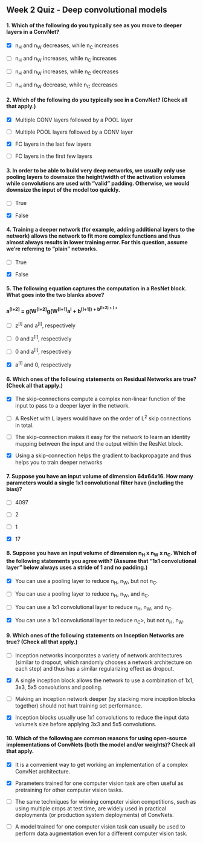 ## Week 2 Quiz - Deep convolutional models


#### 1. Which of the following do you typically see as you move to deeper layers in a ConvNet?

- [x] n<sub>H</sub> and n<sub>W</sub> decreases, while n<sub>C</sub> increases
- [ ] n<sub>H</sub> and n<sub>W</sub> increases, while n<sub>C</sub> increases
- [ ] n<sub>H</sub> and n<sub>W</sub> increases, while n<sub>C</sub> decreases
- [ ] n<sub>H</sub> and n<sub>W</sub> decrease, while n<sub>C</sub> decreases


#### 2. Which of the following do you typically see in a ConvNet? (Check all that apply.)


- [x] Multiple CONV layers followed by a POOL layer
- [ ] Multiple POOL layers followed by a CONV layer
- [x] FC layers in the last few layers
- [ ] FC layers in the first few layers



#### 3. In order to be able to build very deep networks, we usually only use pooling layers to downsize the height/width of the activation volumes while convolutions are used with “valid” padding. Otherwise, we would downsize the input of the model too quickly.

- [ ] True
- [x] False



#### 4. Training a deeper network (for example, adding additional layers to the network) allows the network to fit more complex functions and thus almost always results in lower training error. For this question, assume we’re referring to “plain” networks.

- [ ] True
- [x] False



#### 5. The following equation captures the computation in a ResNet block. What goes into the two blanks above?
#### a<sup>[l+2]</sup> = g(W<sup>[l+2]</sup>g(W<sup>[l+1]</sup>a<sup>l</sup> + b<sup>[l+1]) + b<sup>[l+2] + ________) +________

- [ ] z<sup>[l]</sup> and a<sup>[l]</sup>, respectively
- [ ] 0 and z<sup>[l]</sup>, respectively
- [ ] 0 and a<sup>[l]</sup>, respectively
- [x] a<sup>[l]</sup> and 0, respectively



#### 6. Which ones of the following statements on Residual Networks are true? (Check all that apply.)

- [x] The skip-connections compute a complex non-linear function of the input to pass to a deeper layer in the network.
- [ ] A ResNet with L layers would have on the order of L<sup>2</sup> skip connections in total.
- [ ] The skip-connection makes it easy for the network to learn an identity mapping between the input and the output within the ResNet block.
- [x] Using a skip-connection helps the gradient to backpropagate and thus helps you to train deeper networks



#### 7. Suppose you have an input volume of dimension 64x64x16. How many parameters would a single 1x1 convolutional filter have (including the bias)?


- [ ] 4097
- [ ] 2
- [ ] 1
- [x] 17


#### 8. Suppose you have an input volume of dimension n<sub>H</sub> x n<sub>W</sub> x n<sub>C</sub>. Which of the following statements you agree with? (Assume that “1x1 convolutional layer” below always uses a stride of 1 and no padding.)

- [x] You can use a pooling layer to reduce n<sub>H</sub>, n<sub>W</sub>, but not n<sub>C</sub>.
- [ ] You can use a pooling layer to reduce  n<sub>H</sub>, n<sub>W</sub>, and n<sub>C</sub>.
- [ ] You can use a 1x1 convolutional layer to reduce  n<sub>H</sub>, n<sub>W</sub>, and n<sub>C</sub>.
- [x] You can use a 1x1 convolutional layer to reduce n<sub>C</sub>>, but not n<sub>H</sub>, n<sub>W</sub>.



#### 9. Which ones of the following statements on Inception Networks are true? (Check all that apply.)

- [ ] Inception networks incorporates a variety of network architectures (similar to dropout, which randomly chooses a network architecture on each step) and thus has a similar regularizing effect as dropout.
- [x] A single inception block allows the network to use a combination of 1x1, 3x3, 5x5 convolutions and pooling.
- [ ] Making an inception network deeper (by stacking more inception blocks together) should not hurt training set performance.
- [x] Inception blocks usually use 1x1 convolutions to reduce the input data volume’s size before applying 3x3 and 5x5 convolutions.



#### 10. Which of the following are common reasons for using open-source implementations of ConvNets (both the model and/or weights)? Check all that apply.

- [x] It is a convenient way to get working an implementation of a complex ConvNet architecture.
- [x] Parameters trained for one computer vision task are often useful as pretraining for other computer vision tasks.
- [ ] The same techniques for winning computer vision competitions, such as using multiple crops at test time, are widely used in practical deployments (or production system deployments) of ConvNets.
- [ ] A model trained for one computer vision task can usually be used to perform data augmentation even for a different computer vision task.

